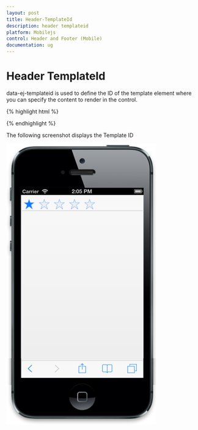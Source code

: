 ```yaml
---
layout: post
title: Header-TemplateId
description: header templateid
platform: Mobilejs
control: Header and Footer (Mobile)
documentation: ug
---
```


# Header TemplateId

data-ej-templateid is used to define the ID of the template element where you can specify the content to render in the control.

{% highlight html %}



<div id="header_sample" data-role="ejmheader" data-ej-templateid="template" ></div>

   <div id="template" class="temp">

   <div id="rating" data-role="ejmrating" ></div>

   </div>



{% endhighlight %}

The following screenshot displays the Template ID

![F:/headertemplate.png](Header-TemplateId_images/Header-TemplateId_img1.png)



